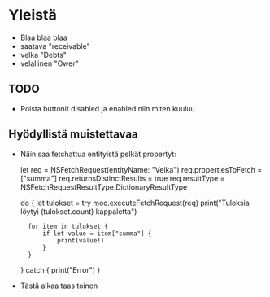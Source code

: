 # Yleistä
- Blaa blaa blaa
- saatava "receivable"
- velka "Debts"
- velallinen "Ower"

## TODO
- Poista buttonit disabled ja enabled niin miten kuuluu

## Hyödyllistä muistettavaa

- Näin saa fetchattua entityistä pelkät propertyt:

    let req = NSFetchRequest(entityName: "Velka")
    req.propertiesToFetch = ["summa"]
    req.returnsDistinctResults = true
    req.resultType = NSFetchRequestResultType.DictionaryResultType

    do {
        let tulokset = try moc.executeFetchRequest(req)
        print("Tuloksia löytyi \(tulokset.count) kappaletta")

        for item in tulokset {
            if let value = item["summa"] {
                print(value!)
            }
        }
    } catch {
        print("Error")
    }
    
- Tästä alkaa taas toinen 
